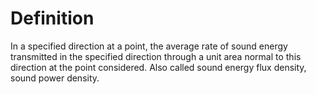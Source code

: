 # Definition

In a specified direction at a point, the average rate of sound energy
transmitted in the specified direction through a unit area normal to
this direction at the point considered. Also called sound energy flux
density, sound power density.
